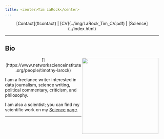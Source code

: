```yaml
---
title: <center>Tim LaRock</center>
...
```


<center> [Contact](#contact) | [CV](../img/LaRock_Tim_CV.pdf) | [Science](../index.html) </center>

----

## <a name="bio"></a> Bio

<div class="clearfix">
<center>[<img src="https://uploads-ssl.webflow.com/58920a954e6c16dd742902c7/5bc78f7efaca718cb09689bf_timothy-crop.png" height=250 width=250 style="float:right;margin:2px" clear="right">](https://www.networkscienceinstitute.org/people/timothy-larock)</center>

I am a freelance writer interested in data journalism, science writing, political commentary, criticism, and philosophy. 

I am also a scientist; you can find my scientific work on my [Science page](../index.html).
</div>

-----

